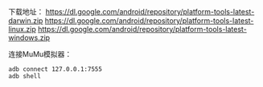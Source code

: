 下载地址：
https://dl.google.com/android/repository/platform-tools-latest-darwin.zip
https://dl.google.com/android/repository/platform-tools-latest-linux.zip
https://dl.google.com/android/repository/platform-tools-latest-windows.zip

连接MuMu模拟器：
```shell
adb connect 127.0.0.1:7555
adb shell
```
